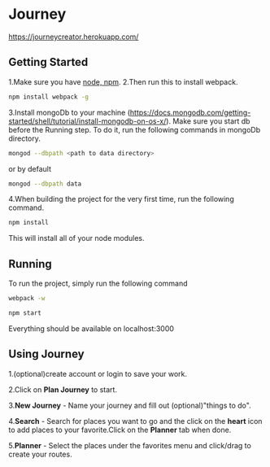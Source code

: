 # Journey
https://journeycreator.herokuapp.com/
## Getting Started
1.Make sure you have [node, npm](https://nodejs.org/en/).
2.Then run this to install webpack.

```bash
npm install webpack -g
```

3.Install mongoDb to your machine (https://docs.mongodb.com/getting-started/shell/tutorial/install-mongodb-on-os-x/).
Make sure you start db before the Running step. To do it, run the following commands
in mongoDb directory.
```bash
mongod --dbpath <path to data directory>
```
or by default
```bash
mongod --dbpath data
```


4.When building the project for the very first time, run the following command.
```bash
npm install
```

This will install all of your node modules.

## Running
To run the project, simply run the following command
```bash
webpack -w
```
```bash
npm start
```
Everything should be available on localhost:3000

## Using Journey

1.(optional)create account or login to save your work.

2.Click on **Plan Journey** to start.

3.**New Journey** - Name  your journey and fill out (optional)"things to do".

4.**Search** - Search for places you want to go and the click on the **heart** icon
to add places to your favorite.Click on the **Planner** tab when done.

5.**Planner** - Select the places under the favorites menu and click/drag to create
your routes.
